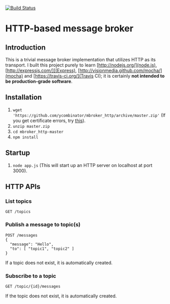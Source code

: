 [![Build Status](https://travis-ci.org/ycombinator/mbroker_http.png?branch=master)](https://travis-ci.org/ycombinator/mbroker_http)

# HTTP-based message broker

## Introduction
This is a trivial message broker implementation that utilizes HTTP as its transport. I built this project purely to learn [http://nodejs.org/](node.js), [http://expressjs.com/][(Express), [http://visionmedia.github.com/mocha/](mocha) and [https://travis-ci.org/](Travis CI); it is certainly **not intended to be production-grade software**.

## Installation
1. `wget 'https://github.com/ycombinator/mbroker_http/archive/master.zip'` (If you get certificate errors, try [this](http://blog.55minutes.com/2012/01/fixing-https-certificate-errors-in-wget-and-ruby/)).
1. `unzip master.zip`
1. `cd mbroker_http-master`
1. `npm install`

## Startup
1. `node app.js` (This will start up an HTTP server on localhost at port 3000).

## HTTP APIs
### List topics
    GET /topics

### Publish a message to topic(s)
    POST /messages
    {
      "message": "Hello",
      "to": [ "topic1", "topic2" ]
    }
If a topic does not exist, it is automatically created.

### Subscribe to a topic
    GET /topic/{id}/messages
If the topic does not exist, it is automatically created.
